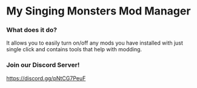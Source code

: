 # My Singing Monsters Mod Manager
### What does it do?
It allows you to easily turn on/off any mods you have installed with just single click and contains tools that help with modding.
### Join our Discord Server!
https://discord.gg/pNtCG7PeuF
